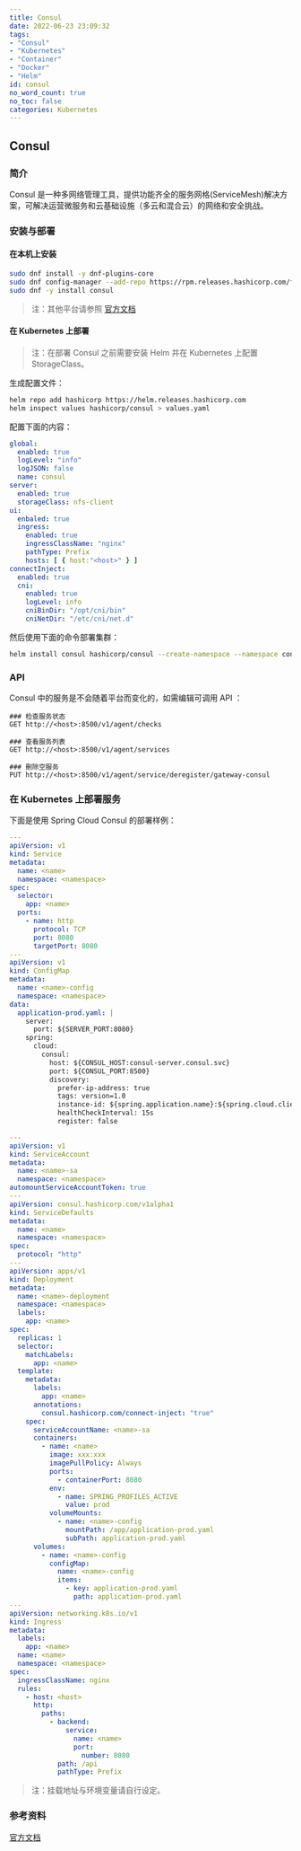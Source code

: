 ```yaml
---
title: Consul
date: 2022-06-23 23:09:32
tags:
- "Consul"
- "Kubernetes"
- "Container"
- "Docker"
- "Helm"
id: consul
no_word_count: true
no_toc: false
categories: Kubernetes
---
```


## Consul

### 简介

Consul 是一种多网络管理工具，提供功能齐全的服务网格(ServiceMesh)解决方案，可解决运营微服务和云基础设施（多云和混合云）的网络和安全挑战。

### 安装与部署

#### 在本机上安装

```bash
sudo dnf install -y dnf-plugins-core
sudo dnf config-manager --add-repo https://rpm.releases.hashicorp.com/fedora/hashicorp.repo
sudo dnf -y install consul
```

> 注：其他平台请参照 [官方文档](https://developer.hashicorp.com/consul/downloads)

#### 在 Kubernetes 上部署

> 注：在部署 Consul 之前需要安装 Helm 并在 Kubernetes 上配置 StorageClass。

生成配置文件：

```bash
helm repo add hashicorp https://helm.releases.hashicorp.com
helm inspect values hashicorp/consul > values.yaml
```

配置下面的内容：

```yaml
global:
  enabled: true
  logLevel: "info"
  logJSON: false
  name: consul
server:
  enabled: true
  storageClass: nfs-client
ui:
  enbaled: true
  ingress:
    enabled: true
    ingressClassName: "nginx"
    pathType: Prefix
    hosts: [ { host:"<host>" } ]
connectInject:
  enabled: true
  cni:
    enabled: true
    logLevel: info
    cniBinDir: "/opt/cni/bin"
    cniNetDir: "/etc/cni/net.d"
```

然后使用下面的命令部署集群：

```bash
helm install consul hashicorp/consul --create-namespace --namespace consul --values values.yaml
```

### API 

Consul 中的服务是不会随着平台而变化的，如需编辑可调用 API ：

```http request
### 检查服务状态
GET http://<host>:8500/v1/agent/checks

### 查看服务列表
GET http://<host>:8500/v1/agent/services

### 刪除空服务
PUT http://<host>:8500/v1/agent/service/deregister/gateway-consul
```

### 在 Kubernetes 上部署服务

下面是使用 Spring Cloud Consul 的部署样例：

```yaml
---
apiVersion: v1
kind: Service
metadata:
  name: <name>
  namespace: <namespace>
spec:
  selector:
    app: <name>
  ports:
    - name: http
      protocol: TCP
      port: 8080
      targetPort: 8080
---
apiVersion: v1
kind: ConfigMap
metadata:
  name: <name>-config
  namespace: <namespace>
data:
  application-prod.yaml: |
    server:
      port: ${SERVER_PORT:8080}
    spring:
      cloud:
        consul:
          host: ${CONSUL_HOST:consul-server.consul.svc}
          port: ${CONSUL_PORT:8500}
          discovery:
            prefer-ip-address: true
            tags: version=1.0
            instance-id: ${spring.application.name}:${spring.cloud.client.hostname}:${spring.cloud.client.ip-address}:${server.port}
            healthCheckInterval: 15s
            register: false

---
apiVersion: v1
kind: ServiceAccount
metadata:
  name: <name>-sa
  namespace: <namespace>
automountServiceAccountToken: true
---
apiVersion: consul.hashicorp.com/v1alpha1
kind: ServiceDefaults
metadata:
  name: <name>
  namespace: <namespace>
spec:
  protocol: "http"
---
apiVersion: apps/v1
kind: Deployment
metadata:
  name: <name>-deployment
  namespace: <namespace>
  labels:
    app: <name>
spec:
  replicas: 1
  selector:
    matchLabels:
      app: <name>
  template:
    metadata:
      labels:
        app: <name>
      annotations:
        consul.hashicorp.com/connect-inject: "true"
    spec:
      serviceAccountName: <name>-sa
      containers:
        - name: <name>
          image: xxx:xxx
          imagePullPolicy: Always
          ports:
            - containerPort: 8080
          env:
            - name: SPRING_PROFILES_ACTIVE
              value: prod
          volumeMounts:
            - name: <name>-config
              mountPath: /app/application-prod.yaml
              subPath: application-prod.yaml
      volumes:
        - name: <name>-config
          configMap:
            name: <name>-config
            items:
              - key: application-prod.yaml
                path: application-prod.yaml
---
apiVersion: networking.k8s.io/v1
kind: Ingress
metadata:
  labels:
    app: <name>
  name: <name>
  namespace: <namespace>
spec:
  ingressClassName: nginx
  rules:
    - host: <host>
      http:
        paths:
          - backend:
              service:
                name: <name>
                port:
                  number: 8080
            path: /api
            pathType: Prefix
```

> 注：挂载地址与环境变量请自行设定。

### 参考资料

[官方文档](https://www.consul.io/docs/k8s/installation/install)
